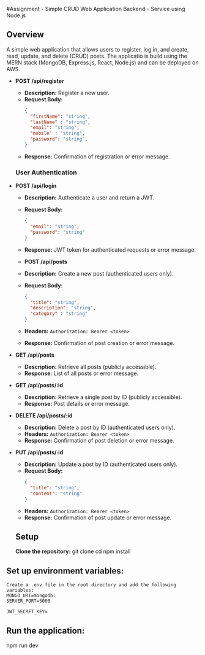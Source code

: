 #Assignment - Simple CRUD Web Application
Backend - Service using Node.js 

## Overview

A simple web application that allows users to register, log in, and create, read, update, and delete (CRUD) posts. The applicatio is build using the MERN stack (MongoDB, Express.js, React, Node.js) and can be deployed on AWS.

- **POST /api/register**
  - **Description:** Register a new user.
  - **Request Body:**
    ```json
    {
      "firstName": "string",
      "lastName" : "string",
      "email": "string",
      "mobile" : "string",
      "password": "string",
    }
    ```
  - **Response:** Confirmation of registration or error message.

  ### User Authentication

- **POST /api/login**
  - **Description:** Authenticate a user and return a JWT.
  - **Request Body:**
    ```json
    {
      "email": "string",
      "password": "string"
    }
    ```
  - **Response:** JWT token for authenticated requests or error message.

  - **POST /api/posts**
  - **Description:** Create a new post (authenticated users only).
  - **Request Body:**
    ```json
    {
      "title": "string",
      "description": "string",
      "category" : "string"
    }
    ```
  - **Headers:** `Authorization: Bearer <token>`
  - **Response:** Confirmation of post creation or error message.


- **GET /api/posts**
  - **Description:** Retrieve all posts (publicly accessible).
  - **Response:** List of all posts or error message.

- **GET /api/posts/:id**
  - **Description:** Retrieve a single post by ID (publicly accessible).
  - **Response:** Post details or error message.

- **DELETE /api/posts/:id**
  - **Description:** Delete a post by ID (authenticated users only).
  - **Headers:** `Authorization: Bearer <token>`
  - **Response:** Confirmation of post deletion or error message.

- **PUT /api/posts/:id**
  - **Description:** Update a post by ID (authenticated users only).
  - **Request Body:**
    ```json
    {
      "title": "string",
      "content": "string"
    }
    ```
  - **Headers:** `Authorization: Bearer <token>`
  - **Response:** Confirmation of post update or error message.
  
  ## Setup

   **Clone the repository:**
      git clone <repository-url>
      cd <project-directory>
      npm install
## **Set up environment variables:**
    Create a .env file in the root directory and add the following variables:
    MONGO_URI=mongodb:
    SERVER_PORT=5000

    JWT_SECRET_KEY=
## Run the application:
npm run dev